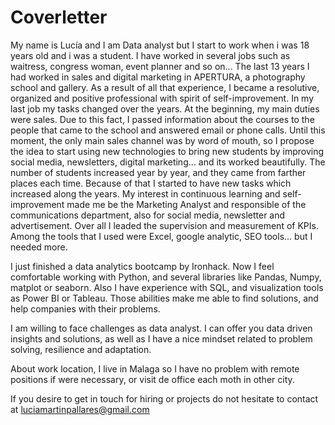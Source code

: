 # Coverletter

My name is Lucía and I am Data analyst but I start to work when i was 18 years old and i was a student. I have worked in several jobs such as waitress, congress woman, event planner and so on... The last 13 years I had worked in sales and digital marketing in APERTURA, a photography school and gallery. As a result of all that experience, I became a resolutive, organized and positive professional with spirit of self-improvement. 
In my last job my tasks changed over the years. At the beginning, my main duties were sales. Due to this fact, I passed information about the courses to the people that came to the school and answered email or phone calls. Until this moment, the only main sales channel was by word of mouth, so I propose the idea to start using new technologies to bring new students by improving social media, newsletters, digital marketing… and its worked beautifully. The number of students increased year by year, and they came from farther places each time.  Because of that I started to have new tasks which increased along the years. My interest in continuous learning and self-improvement made me be the Marketing Analyst and responsible of the communications department, also for social media, newsletter and advertisement. Over all I leaded the supervision and measurement of KPIs. Among the tools that I used were Excel, google analytic, SEO tools... but I needed more. 

I just finished a data analytics bootcamp by Ironhack. Now I feel comfortable working with Python, and several libraries like Pandas, Numpy, matplot or seaborn. Also I have experience with SQL, and visualization tools as Power BI or Tableau. Those abilities make me able to find solutions, and help companies with their problems.

I am willing to face challenges as data analyst. I can offer you data driven insights and solutions, as well as I have a nice mindset related to problem solving, resilience and adaptation.

About work location, I live in Malaga so I have no problem with remote positions if were necessary, or visit de office each moth in other city.

If you desire to get in touch for hiring or projects do not hesitate to contact at luciamartinpallares@gmail.com



